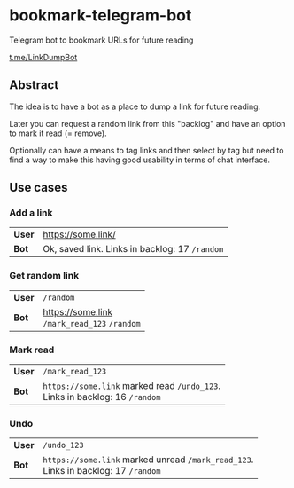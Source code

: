 # bookmark-telegram-bot

Telegram bot to bookmark URLs for future reading

[t.me/LinkDumpBot](http://t.me/LinkDumpBot)

## Abstract

The idea is to have a bot as a place to dump a link for future reading.

Later you can request a random link from this "backlog" and have an option to mark it read (= remove).

Optionally can have a means to tag links and then select by tag but need to find a way to make this having good usability in terms of chat interface.

## Use cases

### Add a link
|         |                 |
----------|------------------
**User**  |https://some.link/
**Bot**   | Ok, saved link. Links in backlog: 17 `/random`
          
### Get random link
|         |                 |
----------|------------------
**User**  |`/random`
**Bot**   | https://some.link <BR> `/mark_read_123` `/random` 
          
### Mark read
|         |                 |
----------|------------------
**User**  |`/mark_read_123`
**Bot**   | `https://some.link` marked read `/undo_123`. <BR> Links in backlog: 16 `/random`  

### Undo
|         |                 |
----------|------------------
**User**  |`/undo_123`
**Bot**   | `https://some.link` marked unread `/mark_read_123`. <BR> Links in backlog: 17 `/random` 
